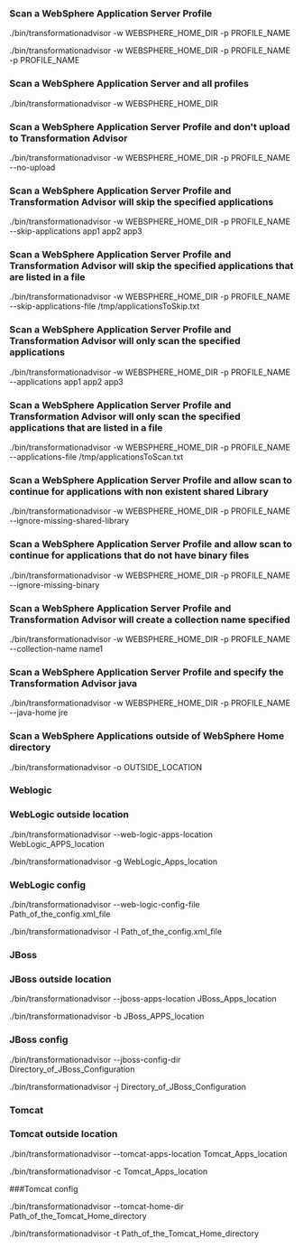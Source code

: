 ### Scan a WebSphere Application Server Profile


./bin/transformationadvisor -w WEBSPHERE_HOME_DIR -p PROFILE_NAME

./bin/transformationadvisor -w WEBSPHERE_HOME_DIR -p PROFILE_NAME -p PROFILE_NAME

### Scan a WebSphere Application Server and all profiles


./bin/transformationadvisor -w WEBSPHERE_HOME_DIR

### Scan a WebSphere Application Server Profile and don't upload to Transformation Advisor


./bin/transformationadvisor -w WEBSPHERE_HOME_DIR -p PROFILE_NAME --no-upload

### Scan a WebSphere Application Server Profile and Transformation Advisor will skip the specified applications


./bin/transformationadvisor -w WEBSPHERE_HOME_DIR -p PROFILE_NAME --skip-applications  app1 app2 app3

### Scan a WebSphere Application Server Profile and Transformation Advisor will skip the specified applications that are listed in a file


./bin/transformationadvisor -w WEBSPHERE_HOME_DIR -p PROFILE_NAME --skip-applications-file /tmp/applicationsToSkip.txt

### Scan a WebSphere Application Server Profile and Transformation Advisor will only scan the specified applications


./bin/transformationadvisor -w WEBSPHERE_HOME_DIR -p PROFILE_NAME --applications  app1 app2 app3

### Scan a WebSphere Application Server Profile and Transformation Advisor will only scan the specified applications that are listed in a file


./bin/transformationadvisor -w WEBSPHERE_HOME_DIR -p PROFILE_NAME --applications-file /tmp/applicationsToScan.txt


### Scan a WebSphere Application Server Profile and allow scan to continue for applications with non existent shared Library

./bin/transformationadvisor -w WEBSPHERE_HOME_DIR -p PROFILE_NAME --ignore-missing-shared-library

### Scan a WebSphere Application Server Profile and allow scan to continue for applications that do not have binary files

./bin/transformationadvisor -w WEBSPHERE_HOME_DIR -p PROFILE_NAME --ignore-missing-binary

### Scan a WebSphere Application Server Profile and Transformation Advisor will create a collection name specified

./bin/transformationadvisor -w WEBSPHERE_HOME_DIR -p PROFILE_NAME --collection-name name1

### Scan a WebSphere Application Server Profile and specify the Transformation Advisor java

./bin/transformationadvisor -w WEBSPHERE_HOME_DIR -p PROFILE_NAME --java-home jre

### Scan a WebSphere Applications outside of WebSphere Home directory

./bin/transformationadvisor -o OUTSIDE_LOCATION

### Weblogic 

### WebLogic outside location

./bin/transformationadvisor --web-logic-apps-location WebLogic_APPS_location

./bin/transformationadvisor -g WebLogic_Apps_location

### WebLogic config

./bin/transformationadvisor --web-logic-config-file Path_of_the_config.xml_file

./bin/transformationadvisor -l Path_of_the_config.xml_file

### JBoss

### JBoss outside location

./bin/transformationadvisor --jboss-apps-location JBoss_Apps_location

./bin/transformationadvisor -b JBoss_APPS_location

### JBoss config

./bin/transformationadvisor --jboss-config-dir Directory_of_JBoss_Configuration 

./bin/transformationadvisor -j Directory_of_JBoss_Configuration

### Tomcat

### Tomcat outside location

./bin/transformationadvisor --tomcat-apps-location Tomcat_Apps_location

./bin/transformationadvisor -c Tomcat_Apps_location

###Tomcat config

./bin/transformationadvisor --tomcat-home-dir Path_of_the_Tomcat_Home_directory

./bin/transformationadvisor -t Path_of_the_Tomcat_Home_directory


